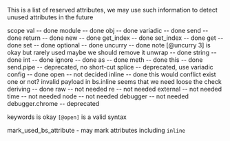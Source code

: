 

This is a list of reserved attributes, we may use such information
to detect unused attributes in the future





scope
val -- done
module -- done
obj -- done
variadic -- done
send -- done
return -- done
new -- done
get_index -- done
set_index -- done
get -- done
set -- done
optional -- done
uncurry -- done
    note [@uncurry 3] is okay but rarely used
    maybe we should remove it
unwrap -- done
string -- done
int -- done
ignore -- done
as  -- done
meth -- done
this -- done
send.pipe -- deprecated, no short-cut
splice -- deprecated, use variadic
config -- done
open -- not decided
inline -- done
    this would conflict exist one or not?
    invalid payload in bs.inline
    seems that we need loose the check
deriving -- done
raw -- not needed
re -- not needed
external -- not needed
time   -- not needed
node   -- not needed
debugger -- not needed
debugger.chrome -- deprecated

keywords is okay `[@open]` is a valid syntax

mark_used_bs_attribute - 
may mark attributes including `inline`